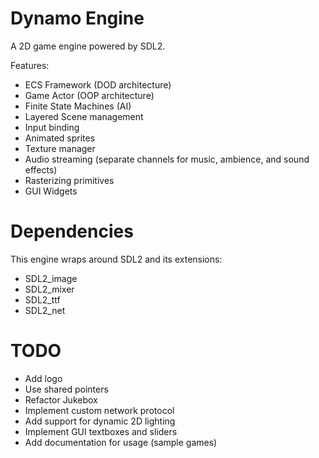 # Dynamo Engine

A 2D game engine powered by SDL2.

Features:
- ECS Framework (DOD architecture)
- Game Actor (OOP architecture)
- Finite State Machines (AI)
- Layered Scene management
- Input binding
- Animated sprites
- Texture manager
- Audio streaming (separate channels for music, ambience, and sound effects)
- Rasterizing primitives
- GUI Widgets

# Dependencies

This engine wraps around SDL2 and its extensions:
- SDL2_image
- SDL2_mixer
- SDL2_ttf
- SDL2_net

# TODO
- Add logo
- Use shared pointers
- Refactor Jukebox
- Implement custom network protocol
- Add support for dynamic 2D lighting
- Implement GUI textboxes and sliders
- Add documentation for usage (sample games)